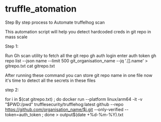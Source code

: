 # truffle_atomation
Step By step process to Automate truffelhog scan

This automation script will help you detect hardcoded creds in git repo in mass scale 

Step 1:

Run Gh scan utility to fetch all the git repo
gh auth login
enter auth token
gh repo list --json name --limit 500 git_organisation_name --jq '.[].name' > gitrepo.txt
cat gitrepo.txt

After running these command you can store git repo name in one file now it's time to detect all the secrets in these files

step 2: 

for i in $(cat gitrepo.txt) ; do docker run --platform linux/arm64 -it -v "$PWD:/pwd" trufflesecurity/trufflehog:latest github --repo https://github.com/organisation_name/$i.git --only-verified  --token=auth_token ; done > output$(date +%d-%m-%Y).txt 
